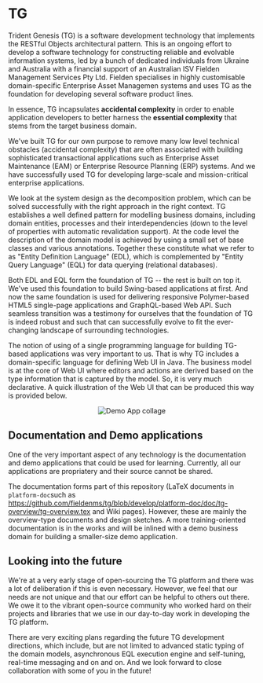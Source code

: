 TG
==

Trident Genesis (TG) is a software development technology that implements the RESTful Objects architectural pattern. This is an ongoing effort to develop a software technology for constructing reliable and evolvable information systems, led by a bunch of dedicated individuals from Ukraine and Australia with a financial support of an Australian ISV Fielden Management Services Pty Ltd. Fielden specialises in highly customisable domain-specific Enterprise Asset Managemen systems and uses TG as the foundation for developing several software product lines.

In essenсe, TG incapsulates **accidental complexity** in order to enable application developers to better harness the **essential complexity** that stems from the target business domain.

We've built TG for our own purpose to remove many low level technical obstacles (accidental complexity) that are often associated with building sophisticated transactional applications such as Enterprise Asset Maintenance (EAM) or Enterprise Resource Planning (ERP) systems. And we have successfully used TG for developing large-scale and mission-critical enterprise applications.

We look at the system design as the decomposition problem, which can be solved successfully with the right approach in the right context. TG establishes a well defined pattern for modelling business domains, including domain entities, processes and their interdependencies (down to the level of properties with automatic revalidation support). At the code level the description of the domain model is achieved by using a small set of base classes and various annotations. Together these constitute what we refer to as "Entity  Definition Language" (EDL), which is complemented by "Entity Query Language" (EQL) for data querying (relational databases).

Both EDL and EQL form the foundation of TG -- the rest is built on top it. We've used this foundation to build Swing-based applications at first. And now the same foundation is used for delivering responsive Polymer-based HTML5 single-page applications and GraphQL-based Web API. Such seamless transition was a testimony for ourselves that the foundation of TG is indeed robust and such that can successfully evolve to fit the ever-changing landscape of surrounding technologies.

The notion of using of a single programming language for building TG-based applications was very important to us. That is why TG includes a domain-specific language for defining Web UI in Java. The business model is at the core of Web UI where editors and actions are derived based on the type information that is captured by the model. So, it is very much declarative. A quick illustration of the Web UI that can be produced this way is provided below.

<p align="center">
  <img align="center" src ="https://github.com/fieldenms/tg/blob/develop/platform-doc/doc/tg-overview/images/00-collage.png" alt="Demo App collage"/>
</p>

Documentation and Demo applications
-----------------------------------
One of the very important aspect of any technology is the documentation and demo applications that could be used for learning. Currently, all our applications are propriatery and their source cannot be shared.

The documentation forms part of this repository (LaTeX documents in `platform-doc`such as https://github.com/fieldenms/tg/blob/develop/platform-doc/doc/tg-overview/tg-overview.tex and Wiki pages). However, these are mainly the overview-type documents and design sketches. A more training-oriented documentation is in the works and will be inlined with a demo business domain for building a smaller-size demo application.

Looking into the future
-----------------------
We're at a very early stage of open-sourcing the TG platform and there was a lot of deliberation if this is even necessary. However, we feel that our needs are not unique and that our effort can be helpful to others out there. We owe it to the vibrant open-source community who worked hard on their projects and libraries that we use in our day-to-day work in developing the TG platform.

There are very exciting plans regarding the future TG development directions, which include, but are not limited to advanced static typing of the domain models, asynchronous EQL execution engine and self-tuning, real-time messaging and on and on. And we look forward to close collaboration with some of you in the future!
